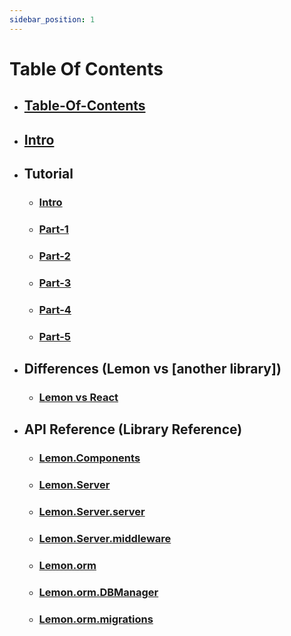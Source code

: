 ```yaml
---
sidebar_position: 1
---
```


# Table Of Contents
- ## [Table-Of-Contents](table)
- ## [Intro](lemon-in-3min)
- ## Tutorial
  - ### [Intro](tutorial/intro-to-tutorial)
  - ### [Part-1](tutorial/tutorial-part-1)
  - ### [Part-2](tutorial/tutorial-part-2)
  - ### [Part-3](tutorial/tutorial-part-3)
  - ### [Part-4](tutorial/tutorial-part-4)
  - ### [Part-5](tutorial/tutorial-part-5)
- ## Differences (Lemon vs [another library])
  - ### [Lemon vs React](lemon-vs-react)
- ## API Reference (Library Reference)
  - ### [Lemon.Components](api-reference/Lemon-Components)
  - ### [Lemon.Server](api-reference/Lemon-Server)
  - ### [Lemon.Server.server](api-reference/Lemon-Server-server)
  - ### [Lemon.Server.middleware](api-reference/Lemon-Server-middleware)
  - ### [Lemon.orm](api-reference/Lemon-orm)
  - ### [Lemon.orm.DBManager](api-reference/Lemon-orm-DBManager)
  - ### [Lemon.orm.migrations](api-reference/Lemon-orm-migrations)
